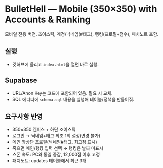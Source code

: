 # BulletHell — Mobile (350×350) with Accounts & Ranking
모바일 전용 버전. 조이스틱, 계정/닉네임(#태그), 랭킹(프로필+점수), 패치노트 포함.

## 실행
- 깃허브에 올리고 `index.html`을 열면 바로 실행.

## Supabase
- URL/Anon Key는 코드에 포함되어 있음. 필요 시 교체.
- SQL 에디터에 `schema.sql` 내용을 실행해 테이블/정책을 만들어줘.

## 요구사항 반영
- 350×350 캔버스 + 하단 조이스틱
- 로그인 → 닉네임+태그 최초 1회 설정(변경 불가)
- 메인 좌상단 프로필(닉네임#태그, 최고점 표시)
- 죽으면 메인/랭킹 입력 선택 → 랭킹은 날짜 미표시
- 스폰 속도: PC와 동일 증감, 12,000점 이후 고정
- 패치노트: updates 테이블에서 최근 3개
